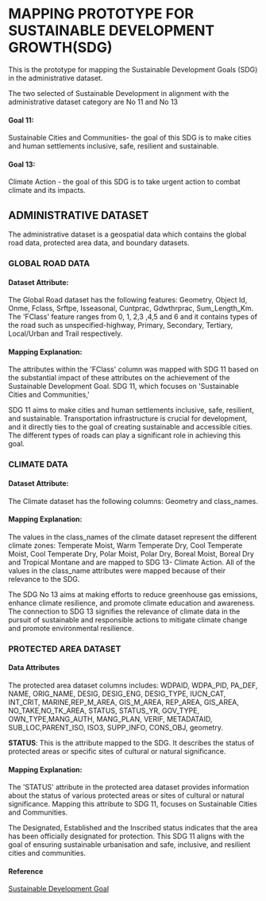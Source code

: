 # MAPPING PROTOTYPE FOR SUSTAINABLE DEVELOPMENT GROWTH(SDG)



This is the prototype for mapping the Sustainable Development Goals (SDG) in the administrative dataset.


The two selected of Sustainable Development in alignment with the administrative dataset category are No 11 and No 13


#### Goal 11:


Sustainable Cities and Communities- the goal of this SDG is to make cities and human settlements inclusive, safe, resilient and sustainable.


#### Goal 13:
Climate Action - the goal of this SDG is to take urgent action to combat climate and its impacts.




## ADMINISTRATIVE DATASET


The administrative dataset is a geospatial data which contains the global road data, protected area data, and boundary datasets.


### GLOBAL ROAD DATA


#### Dataset Attribute:
The Global Road dataset has the following features: Geometry, Object Id, Onme, Fclass, Srftpe, Isseasonal, Cuntprac, Gdwthrprac, Sum_Length_Km. The 'FClass' feature ranges from 0, 1, 2,3 ,4,5 and 6 and it contains types of the road such as unspecified-highway, Primary, Secondary, Tertiary, Local/Urban and Trail respectively.


#### Mapping Explanation:
The attributes within the 'FClass' column was mapped with SDG 11 based on the substantial impact of these attributes on the achievement of the Sustainable Development Goal. SDG 11, which focuses on 'Sustainable Cities and Communities,'


SDG 11 aims to make cities and human settlements inclusive, safe, resilient, and sustainable. Transportation infrastructure is crucial for development, and it directly ties to the goal of creating sustainable and accessible cities. The different types of roads can play a significant role in achieving this goal.


### CLIMATE DATA


#### Dataset Attribute:


The Climate dataset has the following columns: Geometry and class_names.


#### Mapping Explanation:


The values in the class_names of the climate dataset represent the different climate zones: Temperate Moist, Warm Temperate Dry, Cool Temperate Moist, Cool Temperate Dry, Polar Moist, Polar Dry, Boreal Moist, Boreal Dry and Tropical Montane and are mapped to SDG 13- Climate Action. All of the values in the class_name attributes were mapped because of their relevance to the SDG.


The SDG No 13 aims at making efforts to reduce greenhouse gas emissions, enhance climate resilience, and promote climate education and awareness. The connection to SDG 13 signifies the relevance of climate data in the pursuit of sustainable and responsible actions to mitigate climate change and promote environmental resilience.


### PROTECTED AREA DATASET


#### Data Attributes


The protected area dataset columns includes: WDPAID, WDPA_PID, PA_DEF, NAME, ORIG_NAME, DESIG, DESIG_ENG, DESIG_TYPE, IUCN_CAT, INT_CRIT, MARINE,REP_M_AREA, GIS_M_AREA, REP_AREA, GIS_AREA, NO_TAKE,NO_TK_AREA, STATUS, STATUS_YR, GOV_TYPE, OWN_TYPE,MANG_AUTH, MANG_PLAN, VERIF, METADATAID, SUB_LOC,PARENT_ISO, ISO3, SUPP_INFO, CONS_OBJ, geometry.


**STATUS**: This is the attribute mapped to the SDG. It describes the status of protected areas or specific sites of cultural or natural significance.
   


#### Mapping Explanation:


The 'STATUS' attribute in the protected area dataset provides information about the status of various protected areas or sites of cultural or natural significance. Mapping this attribute to SDG 11, focuses on Sustainable Cities and Communities.


The Designated, Established and the Inscribed status indicates that the area has been officially designated for protection. This SDG 11 aligns with the goal of ensuring sustainable urbanisation and safe, inclusive, and resilient cities and communities.


#### Reference


[Sustainable Development Goal](https://www.fao.org/3/CA3121EN/ca3121en.pdf)






```python


```



